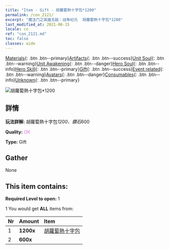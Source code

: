 ```yaml
---
title: "Item - Gift - 胡蘿蔔熱十字包*1200"
permalink: /con_2121/
excerpt: "魔法门之英雄无敌：战争纪元  胡蘿蔔熱十字包*1200"
last_modified_at: 2021-06-15
locale: cn
ref: "con_2121.md"
toc: false
classes: wide
---
```

 [Materials](/ItemsCN/){: .btn .btn--primary}[Artifacts](/ItemsCN/Artifacts/){: .btn .btn--success}[Unit Soul](/ItemsCN/UnitSoul/){: .btn .btn--warning}[Unit Awakening](/ItemsCN/UnitAwakening/){: .btn .btn--danger}[Hero Soul](/ItemsCN/HeroSoul/){: .btn .btn--info}[Hero Skill](/ItemsCN/HeroSkill/){: .btn .btn--primary}[Gift](/ItemsCN/Gift/){: .btn .btn--success}[Event related](/ItemsCN/Events/){: .btn .btn--warning}[Avatars](/ItemsCN/Avatars/){: .btn .btn--danger}[Consumables](/ItemsCN/Consumables/){: .btn .btn--info}[Unknown](/ItemsCN/Unknown/){: .btn .btn--primary}

 ![胡蘿蔔熱十字包*1200](/images/t/i_907588.png)

## 詳情
 **玩法詳解:** 胡蘿蔔熱十字包*1200、鑽石*600

 **Quality:** <span style="color: #DA70D6">OK</span>

 **Type:** Gift

## Gather

  None

## This item contains:

 **Required Level to open:** 1

 1 You would get **ALL** items  from:

  | Nr | Amount |     Item    |
  |:---|:-------|:------------|
  | 1 |  **1200x** | [胡蘿蔔熱十字包](/cn/Items/con_2119/) |  | 
  | 2 |  **600x** | <i class="fas fa-gem"/> |  | 
